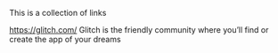

This is a collection of links




https://glitch.com/ Glitch is the friendly community where you’ll find or create the app of your dreams
